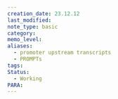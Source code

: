 ```yaml
---
creation_date: 23.12.12
last_modified: 
note_type: basic
category: 
memo_level: 
aliases:
  - promoter upstream transcripts
  - PROMPTs
tags: 
Status:
  - Working
PARA:
---
```

